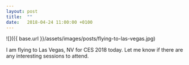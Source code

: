 ```yaml
---
layout: post
title:  ""
date:   2018-04-24 11:00:00 +0100
---
```


![]({{ base.url }}/assets/images/posts/flying-to-las-vegas.jpg)

I am flying to Las Vegas, NV for CES 2018 today. Let me know if there are any interesting sessions to attend.
